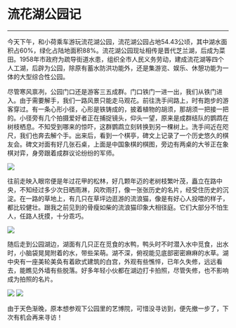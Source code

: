# 流花湖公园记
---

今天下午，和小荷乘车游玩流花湖公园，流花湖公园占地54.43公顷，其中湖水面积占60%，绿化占陆地面积88%。流花湖公园现址相传是晋代芝兰湖，后成为菜田。1958年市政府为疏导街道水患，组织全市人民义务劳动，建成流花湖等四个人工湖，后辟为公园，除原有蓄水防洪功能外，还是集游览、娱乐、休憩功能为一体的大型综合性公园。

尽管寒风禀冽，公园门口还是游客三五成群。门口铁门一进一出，我们从铁门进入。由于需要解手，我们一路风景只能走马观花。前往洗手间路上，时有跑步的游客穿过。有一条心形小径，心形是铁铸成的，披着植物的胡须，那胡须一把接一把的。小径旁有几个拍摄爱好者正在捕捉镜头，仰头一望，原来是成群结队的鹦鹉在树枝栖息。不知受到哪来的惊吓，这群鹦鹉立刻转换到另一棵树上。洗手间近在咫尺，我们也奔去解个手。出来后，看到一个棋亭，碑文上记录了一个历史悠久的棋友会。碑文对面有好几张石桌，上面是中国象棋的棋图，旁边有两桌的大爷正在象棋对弈，身旁跟着成群议论纷纷的军师。

<img bor src="//cdn.jsdelivr.net/gh/caix-github/pics-storage/j34120250118.jpg">

往前走映入眼帘便是年过花甲的松林，好几颗年迈的老树枝繁叶茂，矗立在路中央，不知经过多少次日晒雨淋，风吹雨打，像一张张历史的名片，经受住历史的沉淀。在一路的草地上，有几只在草坪边逛游的流浪猫，像是有好心人投喂的样子，都比较健壮。跟我之前见到的骨瘦如柴的流浪猫印象大相径庭。它们大部分不怕生人，任路人抚摸，十分乖巧。

<img bor src="//cdn.jsdelivr.net/gh/caix-github/pics-storage/j34220250118.jpg">

随后走到公园湖边，湖面有几只正在觅食的水鸭，鸭头时不时潜入水中觅食，出水时，小脑袋晃晃附着的水，带些呆萌。湖不深，俯视能见底部密密麻麻的水草。湖中央有一座美轮美奂有着欧式建筑的白宫，外观有些憔悴，已年久失修，远远看去，能瞧见外墙有些脱落。好多年轻小伙都在湖边打卡拍照，尽管失修，也不影响成为拍照的名片。

<img bor src="//cdn.jsdelivr.net/gh/caix-github/pics-storage/j34320250118.jpg">

<img bor src="//cdn.jsdelivr.net/gh/caix-github/pics-storage/j34420250118.jpg">

由于天色渐晚，原本想参观下公园里的艺博院，可惜没寻访到，便先撤一步了，下次有机会再来寻访！
